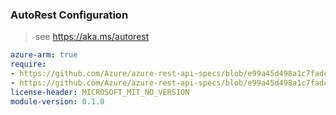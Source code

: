 ### AutoRest Configuration

> see https://aka.ms/autorest

``` yaml
azure-arm: true
require:
- https://github.com/Azure/azure-rest-api-specs/blob/e99a45d498a1c7fadc18229ecba5d84a471a8771/specification/liftrqumulo/resource-manager/readme.md
- https://github.com/Azure/azure-rest-api-specs/blob/e99a45d498a1c7fadc18229ecba5d84a471a8771/specification/liftrqumulo/resource-manager/readme.go.md
license-header: MICROSOFT_MIT_NO_VERSION
module-version: 0.1.0

```